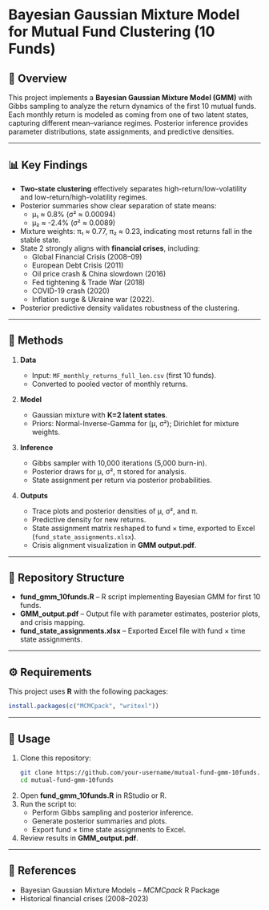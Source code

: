 # Bayesian Gaussian Mixture Model for Mutual Fund Clustering (10 Funds)

## 📌 Overview
This project implements a **Bayesian Gaussian Mixture Model (GMM)** with Gibbs sampling to analyze the return dynamics of the first 10 mutual funds. Each monthly return is modeled as coming from one of two latent states, capturing different mean–variance regimes. Posterior inference provides parameter distributions, state assignments, and predictive densities.

---

## 📊 Key Findings
- **Two-state clustering** effectively separates high-return/low-volatility and low-return/high-volatility regimes.  
- Posterior summaries show clear separation of state means:  
  - μ₁ ≈ 0.8% (σ² ≈ 0.00094)  
  - μ₂ ≈ -2.4% (σ² ≈ 0.0089)  
- Mixture weights: π₁ ≈ 0.77, π₂ ≈ 0.23, indicating most returns fall in the stable state.  
- State 2 strongly aligns with **financial crises**, including:  
  - Global Financial Crisis (2008–09)  
  - European Debt Crisis (2011)  
  - Oil price crash & China slowdown (2016)  
  - Fed tightening & Trade War (2018)  
  - COVID-19 crash (2020)  
  - Inflation surge & Ukraine war (2022).  
- Posterior predictive density validates robustness of the clustering.  

---

## 🧪 Methods
1. **Data**  
   - Input: `MF_monthly_returns_full_len.csv` (first 10 funds).  
   - Converted to pooled vector of monthly returns.  

2. **Model**  
   - Gaussian mixture with **K=2 latent states**.  
   - Priors: Normal-Inverse-Gamma for (μ, σ²); Dirichlet for mixture weights.  

3. **Inference**  
   - Gibbs sampler with 10,000 iterations (5,000 burn-in).  
   - Posterior draws for μ, σ², π stored for analysis.  
   - State assignment per return via posterior probabilities.  

4. **Outputs**  
   - Trace plots and posterior densities of μ, σ², and π.  
   - Predictive density for new returns.  
   - State assignment matrix reshaped to fund × time, exported to Excel (`fund_state_assignments.xlsx`).  
   - Crisis alignment visualization in **GMM output.pdf**.  

---

## 📂 Repository Structure
- **fund_gmm_10funds.R** – R script implementing Bayesian GMM for first 10 funds.  
- **GMM_output.pdf** – Output file with parameter estimates, posterior plots, and crisis mapping.  
- **fund_state_assignments.xlsx** – Exported Excel file with fund × time state assignments.  

---

## ⚙️ Requirements
This project uses **R** with the following packages:
```r
install.packages(c("MCMCpack", "writexl"))
```

---

## 🚀 Usage
1. Clone this repository:
   ```bash
   git clone https://github.com/your-username/mutual-fund-gmm-10funds.git
   cd mutual-fund-gmm-10funds
   ```
2. Open **fund_gmm_10funds.R** in RStudio or R.  
3. Run the script to:  
   - Perform Gibbs sampling and posterior inference.  
   - Generate posterior summaries and plots.  
   - Export fund × time state assignments to Excel.  
4. Review results in **GMM_output.pdf**.  

---

## 📑 References
- Bayesian Gaussian Mixture Models – *MCMCpack* R Package  
- Historical financial crises (2008–2023)  
